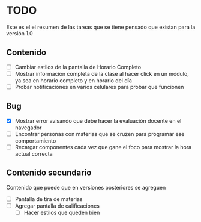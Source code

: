 # TODO

Este es el el resumen de las tareas que se tiene pensado que existan para la versión 1.0

## Contenido

- [ ] Cambiar estilos de la pantalla de Horario Completo 
- [ ] Mostrar información completa de la clase al hacer click en un módulo, ya sea en horario completo y en horario del día
- [ ] Probar notificaciones en varios celulares para probar que funcionen

## Bug

- [x] Mostrar error avisando que debe hacer la evaluación docente en el navegador
- [ ] Encontrar personas con materias que se cruzen para programar ese comportamiento
- [ ] Recargar componentes cada vez que gane el foco para mostrar la hora actual correcta

## Contenido secundario

Contenido que puede que en versiones posteriores se agreguen

- [ ] Pantalla de tira de materias
- [ ] Agregar pantalla de calificaciones
  - [ ] Hacer estilos que queden bien